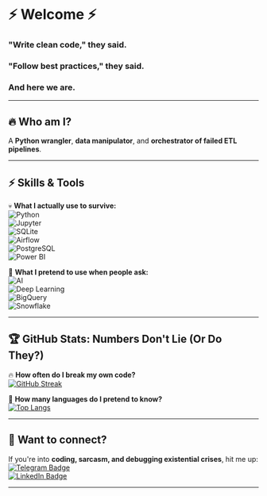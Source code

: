 # ⚡ Welcome ⚡  

### "Write clean code," they said.  
### "Follow best practices," they said.  
### And here we are.  

---

## 🔥 Who am I?  
A **Python wrangler**, **data manipulator**, and **orchestrator of failed ETL pipelines**.  


---

## ⚡ Skills & Tools  
💀 **What I actually use to survive:**  
![Python](https://img.shields.io/badge/Python-black?style=for-the-badge&logo=python&logoColor=yellow)  
![Jupyter](https://img.shields.io/badge/Jupyter-orange?style=for-the-badge&logo=jupyter&logoColor=white)  
![SQLite](https://img.shields.io/badge/SQLite-blue?style=for-the-badge&logo=sqlite&logoColor=white)  
![Airflow](https://img.shields.io/badge/Airflow-darkblue?style=for-the-badge&logo=apacheairflow&logoColor=white)  
![PostgreSQL](https://img.shields.io/badge/PostgreSQL-blue?style=for-the-badge&logo=postgresql&logoColor=white)  
![Power BI](https://img.shields.io/badge/PowerBI-yellow?style=for-the-badge&logo=powerbi&logoColor=black)  

🛑 **What I pretend to use when people ask:**  
![AI](https://img.shields.io/badge/Machine%20Learning-black?style=for-the-badge&logo=OpenAI&logoColor=white)  
![Deep Learning](https://img.shields.io/badge/Deep%20Learning-red?style=for-the-badge&logo=TensorFlow&logoColor=white)  
![BigQuery](https://img.shields.io/badge/BigQuery-darkblue?style=for-the-badge&logo=GoogleCloud&logoColor=white)  
![Snowflake](https://img.shields.io/badge/Snowflake-blue?style=for-the-badge&logo=Snowflake&logoColor=white)  

---

## 🏆 GitHub Stats: Numbers Don't Lie (Or Do They?)  
🔥 **How often do I break my own code?**  
[![GitHub Streak](http://github-readme-streak-stats.herokuapp.com?user=SabirovVladimir&theme=tokyonight&background=000000)](https://git.io/streak-stats)  

🔧 **How many languages do I pretend to know?**  
[![Top Langs](https://github-readme-stats.vercel.app/api/top-langs/?username=SabirovVladimir&theme=tokyonight)](https://github.com/anuraghazra/github-readme-stats)  

---

## 🤝 Want to connect?  
If you're into **coding, sarcasm, and debugging existential crises**, hit me up:  
[![Telegram Badge](https://img.shields.io/badge/Telegram-blue?style=for-the-badge&logo=Telegram&logoColor=white)](https://t.me/VladimirSabirov)  
[![LinkedIn Badge](https://img.shields.io/badge/LinkedIn-blue?style=for-the-badge&logo=linkedin&logoColor=white)](https://www.linkedin.com/in/vladimir-sabirov-045b06256)  

---

